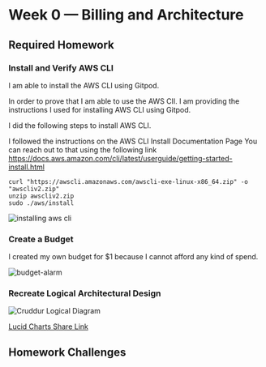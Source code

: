# Week 0 — Billing and Architecture

## Required Homework

### Install and Verify AWS CLI

I am able to install the AWS CLI using Gitpod.

In order to prove that I am able to use the AWS ClI.
I am providing the instructions I used for installing AWS CLI using Gitpod.

I did the following steps to install AWS CLI.

I followed the instructions on the AWS CLI Install Documentation Page
You can reach out to that using the following link
https://docs.aws.amazon.com/cli/latest/userguide/getting-started-install.html

```
curl "https://awscli.amazonaws.com/awscli-exe-linux-x86_64.zip" -o "awscliv2.zip"
unzip awscliv2.zip
sudo ./aws/install
```

![installing aws cli](https://user-images.githubusercontent.com/84492994/219371113-6ea68aff-7820-4a6f-b2e4-3b8fe6edc4b9.jpg)


### Create a Budget

I created my own budget for $1 because I cannot afford any kind of spend.

![budget-alarm](https://user-images.githubusercontent.com/84492994/219376613-4e6341e4-3ad5-46f8-8269-d845646dac44.jpg)

### Recreate Logical Architectural Design

![Cruddur Logical Diagram](https://user-images.githubusercontent.com/84492994/219379579-7eecc7e8-a46f-47d8-9c80-5fd521cf0336.jpeg)

[Lucid Charts Share Link](https://lucid.app/lucidchart/bde2bf94-3cab-430d-bf53-a64eaf436c13/edit?viewport_loc=-196%2C25%2C1792%2C765%2C0_0&invitationId=inv_3e673c96-dd86-41de-8d95-fe18295585ef)

## Homework Challenges


